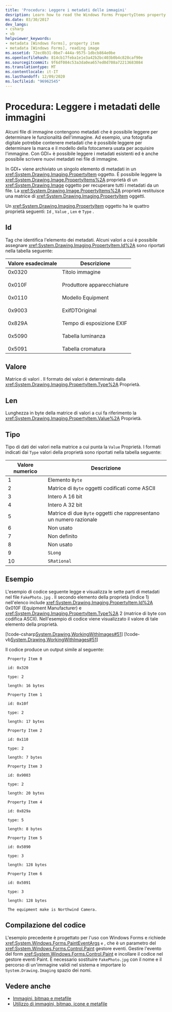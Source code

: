 ```yaml
---
title: 'Procedura: Leggere i metadati delle immagini'
desription: Learn how to read the Windows Forms PropertyItems property of an Image object to retrieve all the metadata from a file.
ms.date: 03/30/2017
dev_langs:
- csharp
- vb
helpviewer_keywords:
- metadata [Windows Forms], property item
- metadata [Windows Forms], reading image
ms.assetid: 72ec0b31-0be7-444a-9575-1dbcb864e0be
ms.openlocfilehash: 814cb17feba1e1e3a42b2bc403b0b4c828caf90e
ms.sourcegitcommit: 9f6df084c53a3da0ea657ed0d708a72213683084
ms.translationtype: MT
ms.contentlocale: it-IT
ms.lasthandoff: 12/09/2020
ms.locfileid: "96962545"
---
```

# <a name="how-to-read-image-metadata"></a>Procedura: Leggere i metadati delle immagini

Alcuni file di immagine contengono metadati che è possibile leggere per determinare le funzionalità dell'immagine. Ad esempio, una fotografia digitale potrebbe contenere metadati che è possibile leggere per determinare la marca e il modello della fotocamera usata per acquisire l'immagine. Con GDI+ è possibile leggere i metadati esistenti ed è anche possibile scrivere nuovi metadati nei file di immagine.

In GDI+ viene archiviato un singolo elemento di metadati in un <xref:System.Drawing.Imaging.PropertyItem> oggetto. È possibile leggere la <xref:System.Drawing.Image.PropertyItems%2A> proprietà di un <xref:System.Drawing.Image> oggetto per recuperare tutti i metadati da un file. La <xref:System.Drawing.Image.PropertyItems%2A> proprietà restituisce una matrice di <xref:System.Drawing.Imaging.PropertyItem> oggetti.

Un <xref:System.Drawing.Imaging.PropertyItem> oggetto ha le quattro proprietà seguenti: `Id` , `Value` , `Len` e `Type` .

## <a name="id"></a>Id

Tag che identifica l'elemento dei metadati. Alcuni valori a cui è possibile assegnare <xref:System.Drawing.Imaging.PropertyItem.Id%2A> sono riportati nella tabella seguente:

|Valore esadecimale|Descrizione|
|-----------------------|-----------------|
|0x0320<br /><br /> 0x010F<br /><br /> 0x0110<br /><br /> 0x9003<br /><br /> 0x829A<br /><br /> 0x5090<br /><br /> 0x5091|Titolo immagine<br /><br /> Produttore apparecchiature<br /><br /> Modello Equipment<br /><br /> ExifDTOriginal<br /><br /> Tempo di esposizione EXIF<br /><br /> Tabella luminanza<br /><br /> Tabella cromatura|

## <a name="value"></a>Valore

Matrice di valori . Il formato dei valori è determinato dalla <xref:System.Drawing.Imaging.PropertyItem.Type%2A> Proprietà.

## <a name="len"></a>Len

Lunghezza in byte della matrice di valori a cui fa riferimento la <xref:System.Drawing.Imaging.PropertyItem.Value%2A> Proprietà.

## <a name="type"></a>Tipo

Tipo di dati dei valori nella matrice a cui punta la `Value` Proprietà. I formati indicati dai `Type` valori della proprietà sono riportati nella tabella seguente:

|Valore numerico|Descrizione|
|-------------------|-----------------|
|1|Elemento `Byte`|
|2|Matrice di `Byte` oggetti codificati come ASCII|
|3|Intero A 16 bit|
|4|Intero A 32 bit|
|5|Matrice di due `Byte` oggetti che rappresentano un numero razionale|
|6|Non usato|
|7|Non definito|
|8|Non usato|
|9|`SLong`|
|10|`SRational`|

## <a name="example"></a>Esempio
  
L'esempio di codice seguente legge e visualizza le sette parti di metadati nel file `FakePhoto.jpg` . Il secondo elemento della proprietà (indice 1) nell'elenco include <xref:System.Drawing.Imaging.PropertyItem.Id%2A> 0x010F (Equipment Manufacturer) e <xref:System.Drawing.Imaging.PropertyItem.Type%2A> 2 (matrice di byte con codifica ASCII). Nell'esempio di codice viene visualizzato il valore di tale elemento della proprietà.

[!code-csharp[System.Drawing.WorkingWithImages#51](~/samples/snippets/csharp/VS_Snippets_Winforms/System.Drawing.WorkingWithImages/CS/Class1.cs#51)]
[!code-vb[System.Drawing.WorkingWithImages#51](~/samples/snippets/visualbasic/VS_Snippets_Winforms/System.Drawing.WorkingWithImages/VB/Class1.vb#51)]

Il codice produce un output simile al seguente:

```output
 Property Item 0
  
 id: 0x320
  
 type: 2

 length: 16 bytes
  
 Property Item 1
  
 id: 0x10f
  
 type: 2
  
 length: 17 bytes
  
 Property Item 2
  
 id: 0x110
  
 type: 2
  
 length: 7 bytes
  
 Property Item 3
  
 id: 0x9003
  
 type: 2
  
 length: 20 bytes
  
 Property Item 4
  
 id: 0x829a
  
 type: 5
  
 length: 8 bytes
  
 Property Item 5
  
 id: 0x5090
  
 type: 3
  
 length: 128 bytes
  
 Property Item 6
  
 id: 0x5091
  
 type: 3
  
 length: 128 bytes
  
 The equipment make is Northwind Camera.
 ```

## <a name="compiling-the-code"></a>Compilazione del codice

L'esempio precedente è progettato per l'uso con Windows Forms e richiede <xref:System.Windows.Forms.PaintEventArgs> `e` , che è un parametro del <xref:System.Windows.Forms.Control.Paint> gestore eventi. Gestire l'evento del form <xref:System.Windows.Forms.Control.Paint> e incollare il codice nel gestore eventi Paint. È necessario sostituire `FakePhoto.jpg` con il nome e il percorso di un'immagine validi nel sistema e importare lo `System.Drawing.Imaging` spazio dei nomi.

## <a name="see-also"></a>Vedere anche

- [Immagini, bitmap e metafile](images-bitmaps-and-metafiles.md)
- [Utilizzo di immagini, bitmap, icone e metafile](working-with-images-bitmaps-icons-and-metafiles.md)
